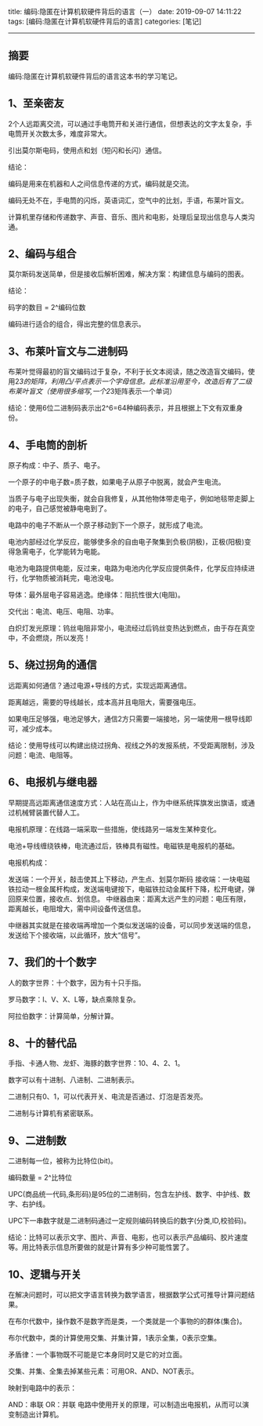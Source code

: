 title: 编码:隐匿在计算机软硬件背后的语言（一）
date: 2019-09-07 14:11:22
tags: [编码:隐匿在计算机软硬件背后的语言]
categories: [笔记]

---

## 摘要

编码:隐匿在计算机软硬件背后的语言这本书的学习笔记。

<!--more-->

## 1、至亲密友
2个人远距离交流，可以通过手电筒开和关进行通信，但想表达的文字太复杂，手电筒开关次数太多，难度非常大。

引出莫尔斯电码，使用点和划（短闪和长闪）通信。

结论：

编码是用来在机器和人之间信息传递的方式，编码就是交流。

编码无处不在，手电筒的闪烁，英语词汇，空气中的比划，手语，布莱叶盲文。

计算机里存储和传递数字、声音、音乐、图片和电影，处理后呈现出信息与人类沟通。

## 2、编码与组合
莫尔斯码发送简单，但是接收后解析困难，解决方案：构建信息与编码的图表。

结论：

码字的数目 = 2^编码位数

编码进行适合的组合，得出完整的信息表示。

## 3、布莱叶盲文与二进制码
布莱叶觉得最初的盲文编码过于复杂，不利于长文本阅读，随之改造盲文编码，使用2*3的矩阵，利用凸/平点表示一个字母信息。此标准沿用至今，改造后有了二级布莱叶盲文（使用很多缩写,一个2*3矩阵表示一个单词）

结论：使用6位二进制码表示出2^6=64种编码表示，并且根据上下文有双重身份。

## 4、手电筒的剖析
原子构成：中子、质子、电子。

一个原子的中电子数=质子数，如果电子从原子中脱离，就会产生电流。

当质子与电子出现失衡，就会自我修复，从其他物体带走电子，例如地毯带走脚上的电子，自己感觉被静电电到了。

电路中的电子不断从一个原子移动到下一个原子，就形成了电流。

电池内部经过化学反应，能够使多余的自由电子聚集到负极(阴极)，正极(阳极)变得急需电子，化学能转为电能。

电池为电路提供电能，反过来，电路为电池内化学反应提供条件，化学反应持续进行，化学物质被消耗完，电池没电。

导体：最外层电子容易逃逸。绝缘体：阻抗性很大(电阻)。

交代出：电流、电压、电阻、功率。

白炽灯发光原理：钨丝电阻非常小，电流经过后钨丝变热达到燃点，由于存在真空中，不会燃烧，所以发亮！

## 5、绕过拐角的通信
远距离如何通信？通过电源+导线的方式，实现远距离通信。

距离越远，需要的导线越长，成本高并且电阻大，需要强电压。

如果电压足够强，电池足够大，通信2方只需要一端接地，另一端使用一根导线即可，减少成本。

结论：使用导线可以构建出绕过拐角、视线之外的发报系统，不受距离限制，涉及问题：电流、电阻等。

## 6、电报机与继电器
早期提高远距离通信速度方式：人站在高山上，作为中继系统挥旗发出旗语，或通过机械臂装置代替人工。

电报机原理：在线路一端采取一些措施，使线路另一端发生某种变化。

电池+导线缠绕铁棒，电流通过后，铁棒具有磁性。电磁铁是电报机的基础。

电报机构成：

发送端：一个开关，敲击使其上下移动，产生点、划莫尔斯码
接收端：一块电磁铁拉动一根金属杆构成，发送端电键按下，电磁铁拉动金属杆下降，松开电键，弹回原来位置，接收点、划信息。
中继器由来：距离太远产生的问题：电压有限，距离越长，电阻增大，需中间设备传送信息。

中继器其实就是在接收端再增加一个类似发送端的设备，可以同步发送端的信息，发送给下个接收端，以此循环，放大“信号”。

## 7、我们的十个数字
人的数字世界：十个数字，因为有十只手指。

罗马数字：I、V、X、L等，缺点乘除复杂。

阿拉伯数字：计算简单，分解计算。

## 8、十的替代品
手指、卡通人物、龙虾、海豚的数字世界：10、4、2、1。

数字可以有十进制、八进制、二进制表示。

二进制只有0、1，可以代表开关、电流是否通过、灯泡是否发亮。

二进制与计算机有紧密联系。

## 9、二进制数
二进制每一位，被称为比特位(bit)。

编码数量 = 2^比特位

UPC(商品统一代码,条形码)是95位的二进制码，包含左护线、数字、中护线、数字、右护线。

UPC下一串数字就是二进制码通过一定规则编码转换后的数字(分类,ID,校验码)。

结论：比特可以表示文字、图片、声音、电影，也可以表示产品编码、胶片速度等。用比特表示信息所要做的就是计算有多少种可能性罢了。

## 10、逻辑与开关
在解决问题时，可以把文字语言转换为数学语言，根据数学公式可推导计算问题结果。

在布尔代数中，操作数不是数字而是类，一个类就是一个事物的的群体(集合)。

布尔代数中，类的计算使用交集、并集计算，1表示全集，0表示空集。

矛盾律：一个事物既不可能是它本身同时又是它的对立面。

交集、并集、全集去掉某些元素：可用OR、AND、NOT表示。

映射到电路中的表示：

AND：串联
OR：并联
电路中使用开关的原理，可以制造出电报机，从而可以演变制造出计算机。







